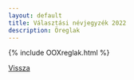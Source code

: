 ```yaml
---
layout: default
title: Választási névjegyzék 2022
description: Öreglak
---
```


{% include OOXreglak.html %}

[Vissza](./)